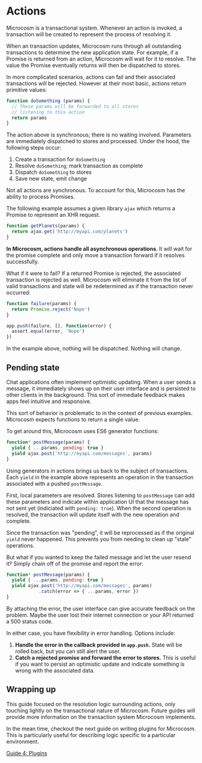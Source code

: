 # Actions

Microcosm is a transactional system. Whenever an action is invoked, a transaction will be created to represent the process of resolving it.

When an transaction updates, Microcosm runs through all outstanding transactions to determine the new application state. For example, if a Promise is returned from an action, Microcosm will wait for it to resolve. The value the Promise eventually returns will then be dispatched to stores.

In more complicated scenarios, actions can fail and their associated transactions will be rejected. However at their most basic, actions return primitive values:

```javascript
function doSomething (params) {
  // These params will be forwarded to all stores
  // listening to this action
  return params
}
```

The action above is synchronous; there is no waiting involved. Parameters are immediately dispatched to stores and processed. Under the hood, the following steps occur:

1. Create a transaction for `doSomething`
2. Resolve `doSomething`; mark transaction as complete
3. Dispatch `doSomething` to stores
4. Save new state, emit change

Not all actions are synchronous. To account for this, Microcosm has the ability to process Promises.

The following example assumes a given library `ajax` which returns a Promise to represent an XHR request.

```javascript
function getPlanets(params) {
  return ajax.get('http://myapi.com/planets')
}
```

**In Microcosm, actions handle all asynchronous operations**. It will wait for the promise complete and only move a transaction forward if it resolves successfully.

What if it were to fail? If a returned Promise is rejected, the associated transaction is rejected as well. Microcosm will eliminate it from the list of valid transactions and state will be redetermined as if the transaction never occurred:

```javascript
function failure(params) {
  return Promise.reject('Nope')
}

app.push(failure, [], function(error) {
  assert.equal(error, 'Nope')
})
```

In the example above, nothing will be dispatched. Nothing will change.

## Pending state

Chat applications often implement optimistic updating. When a user sends a message, it immediately shows up on their user interface and is persisted to other clients in the background. This sort of immediate feedback makes apps feel intuitive and responsive.

This sort of behavior is problematic to in the context of previous examples. Microcosm expects functions to return a single value.

To get around this, Microcosm uses ES6 generator functions:

```javascript
function* postMessage(params) {
  yield { ...params, pending: true }
  yield ajax.post('http://myapi.com/messages', params)
}
```

Using generators in actions brings us back to the subject of transactions. Each `yield` in the example above represents an operation in the transaction associated with a pushed `postMessage`.

First, local parameters are resolved. Stores listening to `postMessage` can add these parameters and indicate within application UI that the message has not sent yet (indiciated with `pending: true`). When the second operation is resolved, the transaction will update itself with the new operation and complete.

Since the transaction was "pending", it will be reprocessed as if the original `yield` never happened. This prevents you from needing to clean up "stale" operations.

But what if you wanted to keep the failed message and let the user resend it? Simply chain off of the promise and report the error:

```javascript
function* postMessage(params) {
  yield { ...params, pending: true }
  yield ajax.post('http://myapi.com/messages', params)
            .catch(error => { ...params, error })
}
```

By attaching the error, the user interface can give accurate feedback on the problem. Maybe the user lost their internet connection or your API returned a 500 status code.

In either case, you have flexibility in error handling. Options include:

1. **Handle the error in the callback provided in `app.push`.** State will be rolled back, but you can still alert the user.
2. **Catch a rejected promise and forward the error to stores.** This is useful if you want to persist an optimistic update and indicate something is wrong with the associated data.

## Wrapping up

This guide focused on the resolution logic surrounding actions, only touching lightly on the transactional nature of Microcosm. Future guides will provide more information on the transaction system Microcosm implements.

In the mean time, checkout the next guide on writing plugins for Microcosm. This is particularly useful for describing logic specific to a particular environment.

[Guide 4: Plugins](./04-plugins.md)
